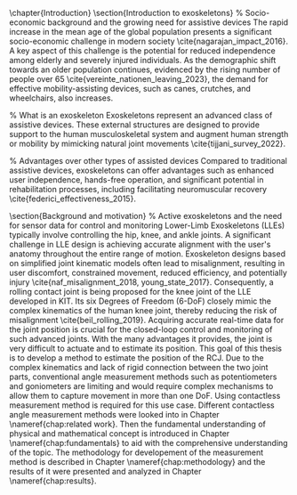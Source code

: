 \chapter{Introduction}
\section{Introduction to exoskeletons}
% Socio-economic background and the growing need for assistive devices
The rapid increase in the mean age of the global population presents a significant socio-economic challenge in modern society \cite{nagarajan_impact_2016}. A key aspect of this challenge is the potential for reduced independence among elderly and severely injured individuals. As the demographic shift towards an older population continues, evidenced by the rising number of people over 65 \cite{vereinte_nationen_leaving_2023}, the demand for effective mobility-assisting devices, such as canes, crutches, and wheelchairs, also increases.

% What is an exoskeleton
Exoskeletons represent an advanced class of assistive devices. These external structures are designed to provide support to the human musculoskeletal system and augment human strength or mobility by mimicking natural joint movements \cite{tijjani_survey_2022}.

% Advantages over other types of assisted devices
Compared to traditional assistive devices, exoskeletons can offer advantages such as enhanced user independence, hands-free operation, and significant potential in rehabilitation processes, including facilitating neuromuscular recovery \cite{federici_effectiveness_2015}.

\section{Background and motivation}
% Active exoskeletons and the need for sensor data for control and monitoring
Lower-Limb Exoskeletons (LLEs) typically involve controlling the hip, knee, and ankle joints. A significant challenge in LLE design is achieving accurate alignment with the user's anatomy throughout the entire range of motion. Exoskeleton designs based on simplified joint kinematic models often lead to misalignment, resulting in user discomfort, constrained movement, reduced efficiency, and potentially injury \cite{naf_misalignment_2018, young_state_2017}. Consequently, a rolling contact joint is being proposed for the knee joint of the LLE developed in KIT. Its six Degrees of Freedom (6-DoF) closely mimic the complex kinematics of the human knee joint, thereby reducing the risk of misalignment \cite{beil_rolling_2019}. Acquiring accurate real-time data for the joint position is crucial for the closed-loop control and monitoring of such advanced joints. With the many advantages it provides, the joint is very difficult to actuate and to estimate its position. This goal of this thesis is to develop a method to estimate the position of the RCJ.  Due to the complex kinematics and lack of rigid connection between the two joint parts, conventional angle measurement methods such as potentiometers and goniometers are limiting and would require complex mechanisms to allow them to capture movement in more than one DoF. Using contactless measurement method is required for this use case. Different contactless angle measurement methods were looked into in Chapter \nameref{chap:related work}. Then the fundamental understanding of physical and mathematical concept is introduced in Chapter \nameref{chap:fundamentals} to aid with the comprehensive understanding of the topic. The methodology for developement of the measurement method is described in Chapter \nameref{chap:methodology} and the results of it were presented and analyzed in Chapter \nameref{chap:results}.

